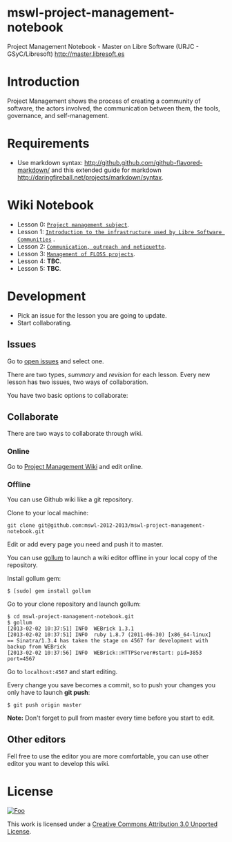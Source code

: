 mswl-project-management-notebook
================================

Project Management Notebook - Master on Libre Software (URJC - GSyC/Libresoft) http://master.libresoft.es

Introduction
=============

Project Management shows the process of creating a community of software, the actors involved, the communication between them, the tools, governance, and self-management.

Requirements
=============

* Use markdown syntax: http://github.github.com/github-flavored-markdown/ and this extended guide for markdown http://daringfireball.net/projects/markdown/syntax.

Wiki Notebook
==============

* Lesson 0:  [`Project management subject`](https://github.com/mswl-2012-2013/mswl-project-management-notebook/wiki).
* Lesson 1: [`Introduction to the infrastructure used by Libre Software Communities`](https://github.com/mswl-2012-2013/mswl-project-management-notebook/wiki/Introduction-to-the-infrastructure-used-by-Libre-Software-Communities)
.
* Lesson 2: [`Communication, outreach and netiquette`](https://github.com/mswl-2012-2013/mswl-project-management-notebook/wiki/Communication,-outreach-and-netiquette).
* Lesson 3: [`Management of FLOSS projects`](https://github.com/mswl-2012-2013/mswl-project-management-notebook/wiki/Management-of-FLOSS-projects).
* Lesson 4: **TBC**.
* Lesson 5: **TBC**.

Development
============

* Pick an issue for the lesson you are going to update.
* Start collaborating.

Issues
-------

Go to [open issues](https://github.com/mswl-2012-2013/mswl-project-management-notebook/issues?state=open) and select one.

There are two types, *summary* and *revision* for each lesson. Every new lesson has two issues, two ways of collaboration.

You have two basic options to collaborate:

Collaborate
------------

There are two ways to collaborate through wiki.

###  Online

Go to [Project Management Wiki](https://github.com/mswl-2012-2013/mswl-project-management-notebook/wiki) and edit online.

### Offline

You can use Github wiki like a git repository.

Clone to your local machine:

```
git clone git@github.com:mswl-2012-2013/mswl-project-management-notebook.git
```

Edit or add every page you need and push it to master.

You can use [gollum](https://github.com/github/gollum) to launch a wiki editor offline in your local copy of the repository.

Install gollum gem:

```
$ [sudo] gem install gollum
```

Go to your clone repository and launch gollum:

```
$ cd mswl-project-management-notebook.git
$ gollum
[2013-02-02 10:37:51] INFO  WEBrick 1.3.1
[2013-02-02 10:37:51] INFO  ruby 1.8.7 (2011-06-30) [x86_64-linux]
== Sinatra/1.3.4 has taken the stage on 4567 for development with backup from WEBrick
[2013-02-02 10:37:56] INFO  WEBrick::HTTPServer#start: pid=3853 port=4567
```

Go to `localhost:4567` and start editing.

Every change you save becomes a commit, so to push your changes you only have to launch **git push**:

```
$ git push origin master
```

**Note:** Don't forget to pull from master every time before you start to edit.

Other editors
--------------

Fell free to use the editor you are more comfortable, you can use other editor you want to develop this wiki.

License
========

<a href="http://creativecommons.org/licenses/by/3.0/" rel="Creative Commons Attribution 3.0">![Foo](http://i.creativecommons.org/l/by/3.0/88x31.png)</a>

This work is licensed under a [Creative Commons Attribution 3.0 Unported License](http://creativecommons.org/licenses/by/3.0/).
